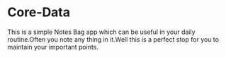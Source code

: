 # Core-Data
This is a simple Notes Bag app which can be useful in your daily routine.Often you note any thing in it.Well this is a perfect stop for you to maintain your important points.
